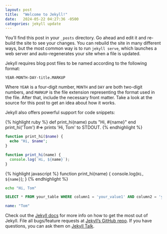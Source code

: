 ```yaml
---
layout: post
title:  "Welcome to Jekyll!"
date:   2024-05-22 04:27:36 -0500
categories: jekyll update
---
```

You’ll find this post in your `_posts` directory. Go ahead and edit it and re-build the site to see your changes. You can rebuild the site in many different ways, but the most common way is to run `jekyll serve`, which launches a web server and auto-regenerates your site when a file is updated.

Jekyll requires blog post files to be named according to the following format:

`YEAR-MONTH-DAY-title.MARKUP`

Where `YEAR` is a four-digit number, `MONTH` and `DAY` are both two-digit numbers, and `MARKUP` is the file extension representing the format used in the file. After that, include the necessary front matter. Take a look at the source for this post to get an idea about how it works.

Jekyll also offers powerful support for code snippets:

{% highlight ruby %}
def print_hi(name)
  puts "Hi, #{name}"
end
print_hi('Tom')
#=> prints 'Hi, Tom' to STDOUT.
{% endhighlight %}

```php
function print_hi($name) {
  echo "Hi, $name";
}
```


```javascript
function print_hi(name) {
  console.log(`Hi, ${name}`);
}
```

{% highlight javascript %}
function print_hi(name) {
  console.log(`Hi, ${name}`);
}
{% endhighlight %}


```bash
echo "Hi, Tom"
```

```sql
SELECT * FROM your_table WHERE column1 = 'your_value1' AND column2 = 'your_value2';
```

```yaml
name: "Tom"
```

Check out the [Jekyll docs][jekyll-docs] for more info on how to get the most out of Jekyll. File all bugs/feature requests at [Jekyll’s GitHub repo][jekyll-gh]. If you have questions, you can ask them on [Jekyll Talk][jekyll-talk].

[jekyll-docs]: https://jekyllrb.com/docs/home
[jekyll-gh]:   https://github.com/jekyll/jekyll
[jekyll-talk]: https://talk.jekyllrb.com/
